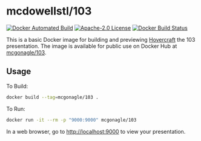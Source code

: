 # mcdowellstl/103

[![Docker Automated Build](https://img.shields.io/docker/automated/mcgonagle/103.svg?style=flat-square)](https://hub.docker.com/r/mcgonagle/103/) [![Apache-2.0 License](https://img.shields.io/github/license/mcgonagle/103.svg?style=flat-square)](https://github.com/mcgonagle/103/blob/master/LICENSE) [![Docker Build Status](https://img.shields.io/docker/build/mcgonagle/103.svg?style=flat-square)](https://hub.docker.com/r/mcgonagle/103/builds/)

This is a basic Docker image for building and previewing [Hovercraft](https://github.com/regebro/hovercraft) the 103 presentation. The image is available for public use on Docker Hub at [mcgonagle/103](https://hub.docker.com/r/mcgonagle/103/).

## Usage

To Build:
``` bash
docker build --tag=mcgonagle/103 .
```

To Run:
``` bash
docker run -it --rm -p "9000:9000" mcgonagle/103
```

In a web browser, go to <http://localhost:9000> to view your presentation.

